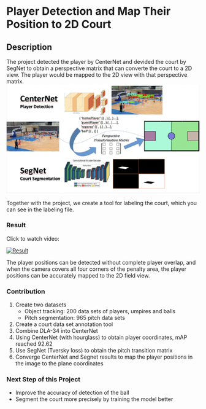 # Player Detection and Map Their Position to 2D Court

## Description
The project detected the player by CenterNet and devided the court by SegNet to obtain a perspective matrix that can converte the court to a 2D view. The player would be mapped to the 2D view with that perspective matrix.
![The structure](https://github.com/RitaHsieh/Player-Detection-And-Map-Their-Position-to-2D-Court/blob/main/explain_picture/structure.png)

Together with the project, we create a tool for labeling the court, which you can see in the labeling file.

### Result
Click to watch video:

[![Result](http://img.youtube.com/vi/LnUmOx-sZfg/0.jpg)](http://www.youtube.com/watch?v=LnUmOx-sZfg "The result of Player-Detection-And-Map-Their-Position-to-2D-Court")

The player positions can be detected without complete player overlap, and when the camera covers all four corners of the penalty area, the player positions can be accurately mapped to the 2D field view.

### Contribution
1. Create two datasets
    - Object tracking: 200 data sets of players, umpires and balls
    - Pitch segmentation: 965 pitch data sets
2. Create a court data set annotation tool
3. Combine DLA-34 into CenterNet
4. Using CenterNet (with hourglass) to obtain player coordinates, mAP reached 92.62
5. Use SegNet (Tversky loss) to obtain the pitch transition matrix
6. Converge CenterNet and Segnet results to map the player positions in the image to the plane coordinates

### Next Step of this Project
- Improve the accuracy of detection of the ball
- Segment the court more precisely by training the model better